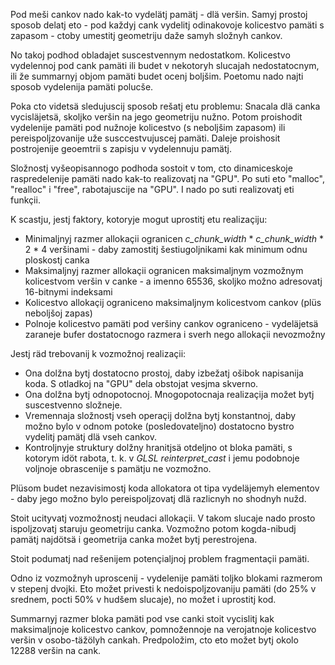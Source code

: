 Pod meši cankov nado kak-to vydelätj pamätj - dlä veršin.
Samyj prostoj sposob delatj eto - pod každyj cank vydelitj odinakovoje kolicestvo pamäti s zapasom - ctoby umestitj geometriju daže samyh složnyh cankov.

No takoj podhod obladajet suscestvennym nedostatkom.
Kolicestvo vydelennoj pod cank pamäti ili budet v nekotoryh slucajah nedostatocnym, ili že summarnyj objom pamäti budet ocenj boljšim.
Poetomu nado najti sposob vydelenija pamäti polucše.

Poka cto videtsä sledujuscij sposob rešatj etu problemu:
Snacala dlä canka vycisläjetsä, skoljko veršin na jego geometriju nužno.
Potom proishodit vydelenije pamäti pod nužnoje kolicestvo (s neboljšim zapasom) ili pereispoljzovanije uže susccestvujuscej pamäti.
Daleje proishosit postrojenije geoemtrii s zapisju v vydelennuju pamätj.

Složnostj vyšeopisannogo podhoda sostoit v tom, cto dinamiceskoje raspredelenije pamäti nado kak-to realizovatj na "GPU".
Po suti eto "malloc", "realloc" i "free", rabotajuscije na "GPU".
I nado po suti realizovatj eti funkçii.

K scastju, jestj faktory, kotoryje mogut uprostitj etu realizaçiju:
* Minimaljnyj razmer allokaçii ogranicen _c_chunk_width_ * _c_chunk_width_ * 2 * 4 veršinami - daby zamostitj šestiugoljnikami kak minimum odnu ploskostj canka
* Maksimaljnyj razmer allokaçii ogranicen maksimaljnym vozmožnym kolicestvom veršin v canke - a imenno 65536, skoljko možno adresovatj 16-bitnymi indeksami
* Kolicestvo allokaçij ograniceno maksimaljnym kolicestvom cankov (plüs neboljšoj zapas)
* Polnoje kolicestvo pamäti pod veršiny cankov ograniceno - vydeläjetsä zaraneje bufer dostatocnogo razmera i sverh nego allokaçii nevozmožny

Jestj räd trebovanij k vozmožnoj realizaçii:
* Ona dolžna bytj dostatocno prostoj, daby izbežatj ošibok napisanija koda. S otladkoj na "GPU" dela obstojat vesjma skverno.
* Ona dolžna bytj odnopotocnoj. Mnogopotocnaja realizaçija možet bytj suscestvenno složneje.
* Vremennaja složnostj vseh operaçij dolžna bytj konstantnoj, daby možno bylo v odnom potoke (posledovateljno) dostatocno bystro vydelitj pamätj dlä vseh cankov.
* Kontroljnyje struktury dolžny hranitjsä otdeljno ot bloka pamäti, s kotorym idöt rabota, t. k. v _GLSL_ _reinterpret_cast_ i jemu podobnoje voljnoje obrascenije s pamätju ne vozmožno.

Plüsom budet nezavisimostj koda allokatora ot tipa vydeläjemyh elementov - daby jego možno bylo pereispoljzovatj dlä razlicnyh no shodnyh nužd.

Stoit ucityvatj vozmožnostj neudaci allokaçii.
V takom slucaje nado prosto ispoljzovatj staruju geometriju canka.
Vozmožno potom kogda-nibudj pamätj najdötsä i geometrija canka možet bytj perestrojena.

Stoit podumatj nad rešenijem potençialjnoj problem fragmentaçii pamäti.

Odno iz vozmožnyh uproscenij - vydelenije pamäti toljko blokami razmerom v stepenj dvojki.
Eto možet privesti k nedoispoljzovaniju pamäti (do 25% v srednem, pocti 50% v hudšem slucaje), no možet i uprostitj kod.

Summarnyj razmer bloka pamäti pod vse canki stoit vycislitj kak maksimaljnoje kolicestvo cankov, pomnožennoje na verojatnoje kolicestvo veršin v osobo-täžölyh cankah.
Predpoložim, cto eto možet bytj okolo 12288 veršin na cank.

